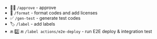 - :ok_woman: `/approve` - approve
- :bento: `/format` - format codes and add licenses
- :white_check_mark: `/gen-test` - generate test codes
- :label: `/label` - add labels
- :end: :two: :end: `/label actions/e2e-deploy` - run E2E deploy & integration test
